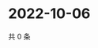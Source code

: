 # 2022-10-06

共 0 条

<!-- BEGIN WEIBO -->
<!-- 最后更新时间 Thu Oct 06 2022 11:57:57 GMT+0800 (China Standard Time) -->

<!-- END WEIBO -->

